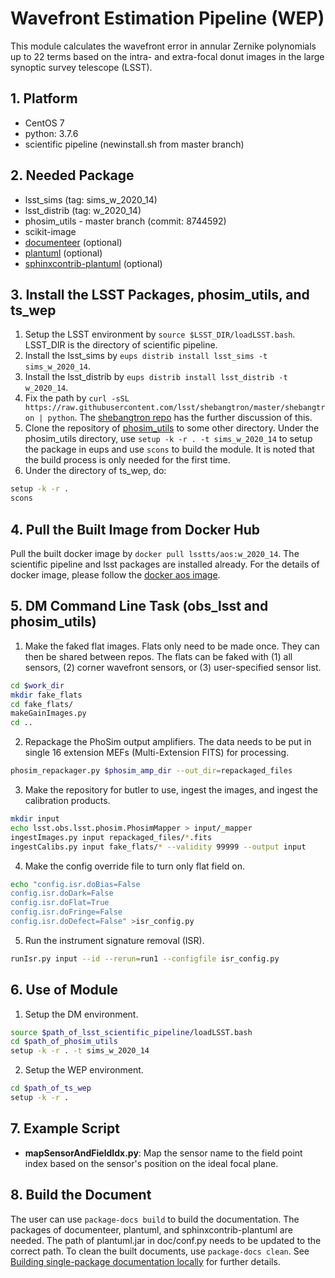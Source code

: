 # Wavefront Estimation Pipeline (WEP)

This module calculates the wavefront error in annular Zernike polynomials up to 22 terms based on the intra- and extra-focal donut images in the large synoptic survey telescope (LSST).

## 1. Platform

- CentOS 7
- python: 3.7.6
- scientific pipeline (newinstall.sh from master branch)

## 2. Needed Package

- lsst_sims (tag: sims_w_2020_14)
- lsst_distrib (tag: w_2020_14)
- phosim_utils - master branch (commit: 8744592)
- scikit-image
- [documenteer](https://github.com/lsst-sqre/documenteer) (optional)
- [plantuml](http://plantuml.com) (optional)
- [sphinxcontrib-plantuml](https://pypi.org/project/sphinxcontrib-plantuml/) (optional)

## 3. Install the LSST Packages, phosim_utils, and ts_wep

1. Setup the LSST environment by `source $LSST_DIR/loadLSST.bash`. LSST_DIR is the directory of scientific pipeline.
2. Install the lsst_sims by `eups distrib install lsst_sims -t sims_w_2020_14`.
3. Install the lsst_distrib by `eups distrib install lsst_distrib -t w_2020_14`.
4. Fix the path by `curl -sSL https://raw.githubusercontent.com/lsst/shebangtron/master/shebangtron | python`. The [shebangtron repo](https://github.com/lsst/shebangtron) has the further discussion of this.
5. Clone the repository of [phosim_utils](https://github.com/lsst-dm/phosim_utils.git) to some other directory. Under the phosim_utils directory, use `setup -k -r . -t sims_w_2020_14` to setup the package in eups and use `scons` to build the module. It is noted that the build process is only needed for the first time.
6. Under the directory of ts_wep, do:

```bash
setup -k -r .
scons
```

## 4. Pull the Built Image from Docker Hub

Pull the built docker image by `docker pull lsstts/aos:w_2020_14`. The scientific pipeline and lsst packages are installed already. For the details of docker image, please follow the [docker aos image](https://hub.docker.com/r/lsstts/aos).

## 5. DM Command Line Task (obs_lsst and phosim_utils)

1. Make the faked flat images. Flats only need to be made once. They can then be shared between repos. The flats can be faked with (1) all sensors, (2) corner wavefront sensors, or (3) user-specified sensor list.

```bash
cd $work_dir
mkdir fake_flats
cd fake_flats/
makeGainImages.py
cd ..
```

2. Repackage the PhoSim output amplifiers. The data needs to be put in single 16 extension MEFs (Multi-Extension FITS) for processing.

```bash
phosim_repackager.py $phosim_amp_dir --out_dir=repackaged_files
```

3. Make the repository for butler to use, ingest the images, and ingest the calibration products.

```bash
mkdir input
echo lsst.obs.lsst.phosim.PhosimMapper > input/_mapper
ingestImages.py input repackaged_files/*.fits
ingestCalibs.py input fake_flats/* --validity 99999 --output input
```

4. Make the config override file to turn only flat field on.

```bash
echo "config.isr.doBias=False
config.isr.doDark=False
config.isr.doFlat=True
config.isr.doFringe=False
config.isr.doDefect=False" >isr_config.py
```

5. Run the instrument signature removal (ISR).

```bash
runIsr.py input --id --rerun=run1 --configfile isr_config.py
```

## 6. Use of Module

1. Setup the DM environment.

```bash
source $path_of_lsst_scientific_pipeline/loadLSST.bash
cd $path_of_phosim_utils
setup -k -r . -t sims_w_2020_14
```

2. Setup the WEP environment.

```bash
cd $path_of_ts_wep
setup -k -r .
```

## 7. Example Script

- **mapSensorAndFieldIdx.py**: Map the sensor name to the field point index based on the sensor's position on the ideal focal plane.

## 8. Build the Document

The user can use `package-docs build` to build the documentation. The packages of documenteer, plantuml, and sphinxcontrib-plantuml are needed. The path of plantuml.jar in doc/conf.py needs to be updated to the correct path. To clean the built documents, use `package-docs clean`. See [Building single-package documentation locally](https://developer.lsst.io/stack/building-single-package-docs.html) for further details.
